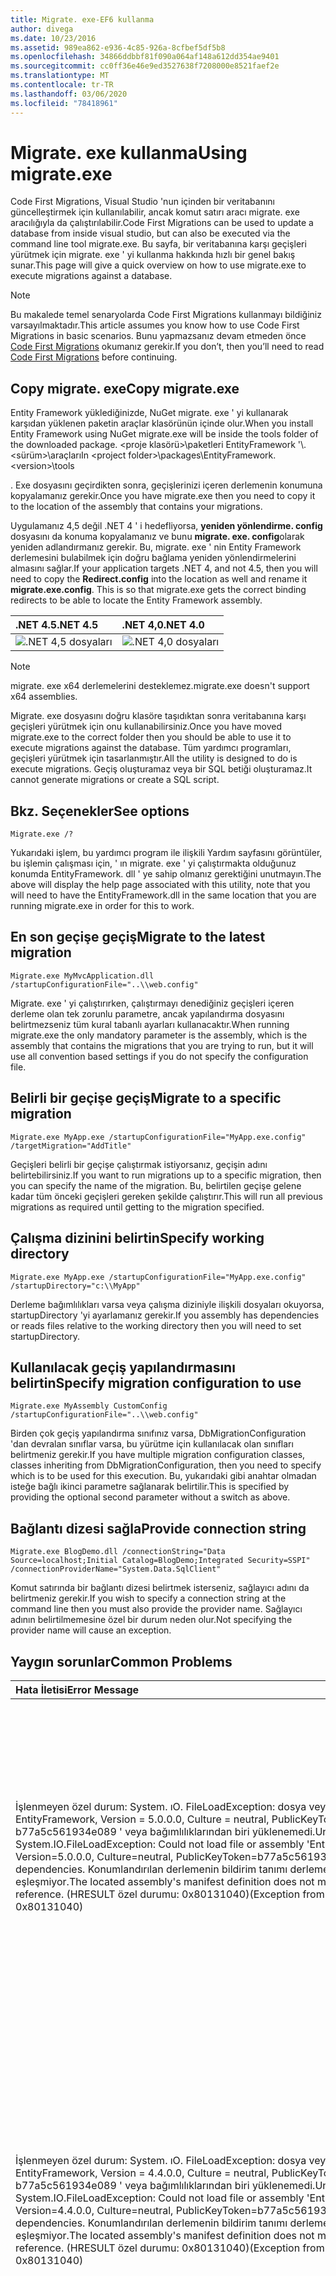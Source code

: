 ```yaml
---
title: Migrate. exe-EF6 kullanma
author: divega
ms.date: 10/23/2016
ms.assetid: 989ea862-e936-4c85-926a-8cfbef5df5b8
ms.openlocfilehash: 34866ddbbf81f090a064af148a612dd354ae9401
ms.sourcegitcommit: cc0ff36e46e9ed3527638f7208000e8521faef2e
ms.translationtype: MT
ms.contentlocale: tr-TR
ms.lasthandoff: 03/06/2020
ms.locfileid: "78418961"
---
```

# <a name="using-migrateexe"></a><span data-ttu-id="f3a6e-102">Migrate. exe kullanma</span><span class="sxs-lookup"><span data-stu-id="f3a6e-102">Using migrate.exe</span></span>
<span data-ttu-id="f3a6e-103">Code First Migrations, Visual Studio 'nun içinden bir veritabanını güncelleştirmek için kullanılabilir, ancak komut satırı aracı migrate. exe aracılığıyla da çalıştırılabilir.</span><span class="sxs-lookup"><span data-stu-id="f3a6e-103">Code First Migrations can be used to update a database from inside visual studio, but can also be executed via the command line tool migrate.exe.</span></span> <span data-ttu-id="f3a6e-104">Bu sayfa, bir veritabanına karşı geçişleri yürütmek için migrate. exe ' yi kullanma hakkında hızlı bir genel bakış sunar.</span><span class="sxs-lookup"><span data-stu-id="f3a6e-104">This page will give a quick overview on how to use migrate.exe to execute migrations against a database.</span></span>

> [!NOTE]
> <span data-ttu-id="f3a6e-105">Bu makalede temel senaryolarda Code First Migrations kullanmayı bildiğiniz varsayılmaktadır.</span><span class="sxs-lookup"><span data-stu-id="f3a6e-105">This article assumes you know how to use Code First Migrations in basic scenarios.</span></span> <span data-ttu-id="f3a6e-106">Bunu yapmazsanız devam etmeden önce [Code First Migrations](~/ef6/modeling/code-first/migrations/index.md) okumanız gerekir.</span><span class="sxs-lookup"><span data-stu-id="f3a6e-106">If you don’t, then you’ll need to read [Code First Migrations](~/ef6/modeling/code-first/migrations/index.md) before continuing.</span></span>

## <a name="copy-migrateexe"></a><span data-ttu-id="f3a6e-107">Copy migrate. exe</span><span class="sxs-lookup"><span data-stu-id="f3a6e-107">Copy migrate.exe</span></span>

<span data-ttu-id="f3a6e-108">Entity Framework yüklediğinizde, NuGet migrate. exe ' yi kullanarak karşıdan yüklenen paketin araçlar klasörünün içinde olur.</span><span class="sxs-lookup"><span data-stu-id="f3a6e-108">When you install Entity Framework using NuGet migrate.exe will be inside the tools folder of the downloaded package.</span></span> <span data-ttu-id="f3a6e-109">&lt;proje klasörü&gt;\\paketleri EntityFramework '\\.&lt;sürüm&gt;\\araçları</span><span class="sxs-lookup"><span data-stu-id="f3a6e-109">In &lt;project folder&gt;\\packages\\EntityFramework.&lt;version&gt;\\tools</span></span>

<span data-ttu-id="f3a6e-110">. Exe dosyasını geçirdikten sonra, geçişlerinizi içeren derlemenin konumuna kopyalamanız gerekir.</span><span class="sxs-lookup"><span data-stu-id="f3a6e-110">Once you have migrate.exe then you need to copy it to the location of the assembly that contains your migrations.</span></span>

<span data-ttu-id="f3a6e-111">Uygulamanız 4,5 değil .NET 4 ' i hedefliyorsa, **yeniden yönlendirme. config** dosyasını da konuma kopyalamanız ve bunu **migrate. exe. config**olarak yeniden adlandırmanız gerekir. Bu, migrate. exe ' nin Entity Framework derlemesini bulabilmek için doğru bağlama yeniden yönlendirmelerini almasını sağlar.</span><span class="sxs-lookup"><span data-stu-id="f3a6e-111">If your application targets .NET 4, and not 4.5, then you will need to copy the **Redirect.config** into the location as well and rename it **migrate.exe.config**. This is so that migrate.exe gets the correct binding redirects to be able to locate the Entity Framework assembly.</span></span>

| <span data-ttu-id="f3a6e-112">.NET 4.5</span><span class="sxs-lookup"><span data-stu-id="f3a6e-112">.NET 4.5</span></span>                                      | <span data-ttu-id="f3a6e-113">.NET 4,0</span><span class="sxs-lookup"><span data-stu-id="f3a6e-113">.NET 4.0</span></span>                                      |
|:----------------------------------------------|:----------------------------------------------|
| ![.NET 4,5 dosyaları](~/ef6/media/net45files.png) | ![.NET 4,0 dosyaları](~/ef6/media/net40files.png) |

> [!NOTE]
> <span data-ttu-id="f3a6e-116">migrate. exe x64 derlemelerini desteklemez.</span><span class="sxs-lookup"><span data-stu-id="f3a6e-116">migrate.exe doesn't support x64 assemblies.</span></span>

<span data-ttu-id="f3a6e-117">Migrate. exe dosyasını doğru klasöre taşıdıktan sonra veritabanına karşı geçişleri yürütmek için onu kullanabilirsiniz.</span><span class="sxs-lookup"><span data-stu-id="f3a6e-117">Once you have moved migrate.exe to the correct folder then you should be able to use it to execute migrations against the database.</span></span> <span data-ttu-id="f3a6e-118">Tüm yardımcı programları, geçişleri yürütmek için tasarlanmıştır.</span><span class="sxs-lookup"><span data-stu-id="f3a6e-118">All the utility is designed to do is execute migrations.</span></span> <span data-ttu-id="f3a6e-119">Geçiş oluşturamaz veya bir SQL betiği oluşturamaz.</span><span class="sxs-lookup"><span data-stu-id="f3a6e-119">It cannot generate migrations or create a SQL script.</span></span>

## <a name="see-options"></a><span data-ttu-id="f3a6e-120">Bkz. Seçenekler</span><span class="sxs-lookup"><span data-stu-id="f3a6e-120">See options</span></span>

``` console
Migrate.exe /?
```

<span data-ttu-id="f3a6e-121">Yukarıdaki işlem, bu yardımcı program ile ilişkili Yardım sayfasını görüntüler, bu işlemin çalışması için, ' ın migrate. exe ' yi çalıştırmakta olduğunuz konumda EntityFramework. dll ' ye sahip olmanız gerektiğini unutmayın.</span><span class="sxs-lookup"><span data-stu-id="f3a6e-121">The above will display the help page associated with this utility, note that you will need to have the EntityFramework.dll in the same location that you are running migrate.exe in order for this to work.</span></span>

## <a name="migrate-to-the-latest-migration"></a><span data-ttu-id="f3a6e-122">En son geçişe geçiş</span><span class="sxs-lookup"><span data-stu-id="f3a6e-122">Migrate to the latest migration</span></span>

``` console
Migrate.exe MyMvcApplication.dll /startupConfigurationFile="..\\web.config"
```

<span data-ttu-id="f3a6e-123">Migrate. exe ' yi çalıştırırken, çalıştırmayı denediğiniz geçişleri içeren derleme olan tek zorunlu parametre, ancak yapılandırma dosyasını belirtmezseniz tüm kural tabanlı ayarları kullanacaktır.</span><span class="sxs-lookup"><span data-stu-id="f3a6e-123">When running migrate.exe the only mandatory parameter is the assembly, which is the assembly that contains the migrations that you are trying to run, but it will use all convention based settings if you do not specify the configuration file.</span></span>

## <a name="migrate-to-a-specific-migration"></a><span data-ttu-id="f3a6e-124">Belirli bir geçişe geçiş</span><span class="sxs-lookup"><span data-stu-id="f3a6e-124">Migrate to a specific migration</span></span>

``` console
Migrate.exe MyApp.exe /startupConfigurationFile="MyApp.exe.config" /targetMigration="AddTitle"
```

<span data-ttu-id="f3a6e-125">Geçişleri belirli bir geçişe çalıştırmak istiyorsanız, geçişin adını belirtebilirsiniz.</span><span class="sxs-lookup"><span data-stu-id="f3a6e-125">If you want to run migrations up to a specific migration, then you can specify the name of the migration.</span></span> <span data-ttu-id="f3a6e-126">Bu, belirtilen geçişe gelene kadar tüm önceki geçişleri gereken şekilde çalıştırır.</span><span class="sxs-lookup"><span data-stu-id="f3a6e-126">This will run all previous migrations as required until getting to the migration specified.</span></span>

## <a name="specify-working-directory"></a><span data-ttu-id="f3a6e-127">Çalışma dizinini belirtin</span><span class="sxs-lookup"><span data-stu-id="f3a6e-127">Specify working directory</span></span>

``` console
Migrate.exe MyApp.exe /startupConfigurationFile="MyApp.exe.config" /startupDirectory="c:\\MyApp"
```

<span data-ttu-id="f3a6e-128">Derleme bağımlılıkları varsa veya çalışma diziniyle ilişkili dosyaları okuyorsa, startupDirectory 'yi ayarlamanız gerekir.</span><span class="sxs-lookup"><span data-stu-id="f3a6e-128">If you assembly has dependencies or reads files relative to the working directory then you will need to set startupDirectory.</span></span>

## <a name="specify-migration-configuration-to-use"></a><span data-ttu-id="f3a6e-129">Kullanılacak geçiş yapılandırmasını belirtin</span><span class="sxs-lookup"><span data-stu-id="f3a6e-129">Specify migration configuration to use</span></span>

``` console
Migrate.exe MyAssembly CustomConfig /startupConfigurationFile="..\\web.config"
```

<span data-ttu-id="f3a6e-130">Birden çok geçiş yapılandırma sınıfınız varsa, DbMigrationConfiguration 'dan devralan sınıflar varsa, bu yürütme için kullanılacak olan sınıfları belirtmeniz gerekir.</span><span class="sxs-lookup"><span data-stu-id="f3a6e-130">If you have multiple migration configuration classes, classes inheriting from DbMigrationConfiguration, then you need to specify which is to be used for this execution.</span></span> <span data-ttu-id="f3a6e-131">Bu, yukarıdaki gibi anahtar olmadan isteğe bağlı ikinci parametre sağlanarak belirtilir.</span><span class="sxs-lookup"><span data-stu-id="f3a6e-131">This is specified by providing the optional second parameter without a switch as above.</span></span>

## <a name="provide-connection-string"></a><span data-ttu-id="f3a6e-132">Bağlantı dizesi sağla</span><span class="sxs-lookup"><span data-stu-id="f3a6e-132">Provide connection string</span></span>

``` console
Migrate.exe BlogDemo.dll /connectionString="Data Source=localhost;Initial Catalog=BlogDemo;Integrated Security=SSPI" /connectionProviderName="System.Data.SqlClient"
```

<span data-ttu-id="f3a6e-133">Komut satırında bir bağlantı dizesi belirtmek isterseniz, sağlayıcı adını da belirtmeniz gerekir.</span><span class="sxs-lookup"><span data-stu-id="f3a6e-133">If you wish to specify a connection string at the command line then you must also provide the provider name.</span></span> <span data-ttu-id="f3a6e-134">Sağlayıcı adının belirtilmemesine özel bir durum neden olur.</span><span class="sxs-lookup"><span data-stu-id="f3a6e-134">Not specifying the provider name will cause an exception.</span></span>

## <a name="common-problems"></a><span data-ttu-id="f3a6e-135">Yaygın sorunlar</span><span class="sxs-lookup"><span data-stu-id="f3a6e-135">Common Problems</span></span>

| <span data-ttu-id="f3a6e-136">Hata İletisi</span><span class="sxs-lookup"><span data-stu-id="f3a6e-136">Error Message</span></span>                                                                                                                                                                                                                                                                                                                      | <span data-ttu-id="f3a6e-137">Çözüm</span><span class="sxs-lookup"><span data-stu-id="f3a6e-137">Solution</span></span>                                                                                                                                                                                                                                                                                             |
|:-----------------------------------------------------------------------------------------------------------------------------------------------------------------------------------------------------------------------------------------------------------------------------------------------------------------------------------|:-----------------------------------------------------------------------------------------------------------------------------------------------------------------------------------------------------------------------------------------------------------------------------------------------------|
| <span data-ttu-id="f3a6e-138">İşlenmeyen özel durum: System. ıO. FileLoadException: dosya veya derleme ' EntityFramework, Version = 5.0.0.0, Culture = neutral, PublicKeyToken = b77a5c561934e089 ' veya bağımlılıklarından biri yüklenemedi.</span><span class="sxs-lookup"><span data-stu-id="f3a6e-138">Unhandled Exception: System.IO.FileLoadException:  Could not load file or assembly 'EntityFramework, Version=5.0.0.0, Culture=neutral, PublicKeyToken=b77a5c561934e089' or one of its dependencies.</span></span> <span data-ttu-id="f3a6e-139">Konumlandırılan derlemenin bildirim tanımı derleme başvurusuyla eşleşmiyor.</span><span class="sxs-lookup"><span data-stu-id="f3a6e-139">The located assembly's manifest definition does not match the assembly reference.</span></span> <span data-ttu-id="f3a6e-140">(HRESULT özel durumu: 0x80131040)</span><span class="sxs-lookup"><span data-stu-id="f3a6e-140">(Exception from HRESULT: 0x80131040)</span></span>         | <span data-ttu-id="f3a6e-141">Bu genellikle, Redirect. config dosyası olmadan bir .NET 4 uygulaması çalıştırdığınız anlamına gelir.</span><span class="sxs-lookup"><span data-stu-id="f3a6e-141">This typically means that you are running a .NET 4 application without the Redirect.config file.</span></span> <span data-ttu-id="f3a6e-142">Redirect. config dosyasını migrate. exe ile aynı konuma kopyalamanız ve. exe. config dosyasını geçirmek için yeniden adlandırmanız gerekir.</span><span class="sxs-lookup"><span data-stu-id="f3a6e-142">You need to copy the Redirect.config to the same location as migrate.exe and rename it to migrate.exe.config.</span></span>                                                                                       |
| <span data-ttu-id="f3a6e-143">İşlenmeyen özel durum: System. ıO. FileLoadException: dosya veya derleme ' EntityFramework, Version = 4.4.0.0, Culture = neutral, PublicKeyToken = b77a5c561934e089 ' veya bağımlılıklarından biri yüklenemedi.</span><span class="sxs-lookup"><span data-stu-id="f3a6e-143">Unhandled Exception: System.IO.FileLoadException: Could not load file or assembly 'EntityFramework, Version=4.4.0.0, Culture=neutral, PublicKeyToken=b77a5c561934e089' or one of its dependencies.</span></span> <span data-ttu-id="f3a6e-144">Konumlandırılan derlemenin bildirim tanımı derleme başvurusuyla eşleşmiyor.</span><span class="sxs-lookup"><span data-stu-id="f3a6e-144">The located assembly's manifest definition does not match the assembly reference.</span></span> <span data-ttu-id="f3a6e-145">(HRESULT özel durumu: 0x80131040)</span><span class="sxs-lookup"><span data-stu-id="f3a6e-145">(Exception from HRESULT: 0x80131040)</span></span>          | <span data-ttu-id="f3a6e-146">Bu özel durum, migrate. exe konumuna kopyaladığınız Redirect. config dosyasına sahip bir .NET 4,5 uygulaması çalıştırdığınız anlamına gelir.</span><span class="sxs-lookup"><span data-stu-id="f3a6e-146">This exception means that you are running a .NET 4.5 application with the Redirect.config copied to the migrate.exe location.</span></span> <span data-ttu-id="f3a6e-147">Uygulamanız .NET 4,5 ise, içindeki yeniden yönlendirmeleri yapılandırma dosyasına sahip olmanız gerekmez.</span><span class="sxs-lookup"><span data-stu-id="f3a6e-147">If your app is .NET 4.5 then you do not need to have the config file with the redirects inside.</span></span> <span data-ttu-id="f3a6e-148">Migrate. exe. config dosyasını silin.</span><span class="sxs-lookup"><span data-stu-id="f3a6e-148">Delete the migrate.exe.config file.</span></span>                                    |
| <span data-ttu-id="f3a6e-149">Hata: bekleyen değişiklikler olduğu ve otomatik geçiş devre dışı olduğu için veritabanı geçerli modelle eşleşecek şekilde güncelleştirilemiyor.</span><span class="sxs-lookup"><span data-stu-id="f3a6e-149">ERROR: Unable to update database to match the current model because there are pending changes and automatic migration is disabled.</span></span> <span data-ttu-id="f3a6e-150">Bekleyen model değişikliklerini kod tabanlı bir geçişe yazın ya da otomatik geçişi etkinleştirin.</span><span class="sxs-lookup"><span data-stu-id="f3a6e-150">Either write the pending model changes to a code-based migration or enable automatic migration.</span></span> <span data-ttu-id="f3a6e-151">Otomatik geçişi etkinleştirmek için DbMigrationsConfiguration. AutomaticMigrationsEnabled değerini true olarak ayarlayın.</span><span class="sxs-lookup"><span data-stu-id="f3a6e-151">Set DbMigrationsConfiguration.AutomaticMigrationsEnabled to true to enable automatic migration.</span></span> | <span data-ttu-id="f3a6e-152">Bu hata, modelde yapılan değişikliklerle buluta bir geçiş oluşturmadıysanız ve veritabanı modeliyle eşleşmediğinden geçiş işlemi çalıştırıldığında oluşur.</span><span class="sxs-lookup"><span data-stu-id="f3a6e-152">This error occurs if running migrate when you haven’t created a migration to cope with changes made to the model, and the database does not match the model.</span></span> <span data-ttu-id="f3a6e-153">Bir model sınıfına özellik eklemek ve ardından veritabanını yükseltmek için geçiş oluşturmadan migrate. exe ' yi çalıştırmak bunun bir örneğidir.</span><span class="sxs-lookup"><span data-stu-id="f3a6e-153">Adding a property to a model class then running migrate.exe without creating a migration to upgrade the database is an example of this.</span></span> |
| <span data-ttu-id="f3a6e-154">Hata: ' System. Data. Entity. geçişler. Design. Toolingfaon + UpdateRunner, EntityFramework, Version = 5.0.0.0, Culture = neutral, PublicKeyToken = b77a5c561934e089 ' üyesi için tür çözümlenemedi.</span><span class="sxs-lookup"><span data-stu-id="f3a6e-154">ERROR: Type is not resolved for member 'System.Data.Entity.Migrations.Design.ToolingFacade+UpdateRunner,EntityFramework, Version=5.0.0.0, Culture=neutral, PublicKeyToken=b77a5c561934e089'.</span></span>                                                                                                                                       | <span data-ttu-id="f3a6e-155">Hatalı bir başlangıç dizini belirtilerek bu hataya neden olmuş olabilir.</span><span class="sxs-lookup"><span data-stu-id="f3a6e-155">This error can be caused by specifying an incorrect startup directory.</span></span> <span data-ttu-id="f3a6e-156">Bu, migrate. exe ' nin konumu olmalıdır</span><span class="sxs-lookup"><span data-stu-id="f3a6e-156">This must be the location of migrate.exe</span></span>                                                                                                                                                                                      |
| <span data-ttu-id="f3a6e-157">İşlenmeyen özel durum: System. NullReferenceException: nesne başvurusu bir nesnenin örneğine ayarlanmadı.</span><span class="sxs-lookup"><span data-stu-id="f3a6e-157">Unhandled Exception: System.NullReferenceException: Object reference not set to an instance of an object.</span></span> <br/>   <span data-ttu-id="f3a6e-158">System. Data. Entity. geçişler. Console. program. Main (String [] args) konumunda</span><span class="sxs-lookup"><span data-stu-id="f3a6e-158">at System.Data.Entity.Migrations.Console.Program.Main(String[] args)</span></span>                                                                                                                                             | <span data-ttu-id="f3a6e-159">Bunun nedeni, kullanmakta olduğunuz bir senaryo için gerekli bir parametre belirtmemelidir.</span><span class="sxs-lookup"><span data-stu-id="f3a6e-159">This can be caused by not specifying a required parameter for a scenario that you are using.</span></span> <span data-ttu-id="f3a6e-160">Örneğin, sağlayıcı adını belirtmeden bir bağlantı dizesi belirtin.</span><span class="sxs-lookup"><span data-stu-id="f3a6e-160">For example specifying a connection string without specifying the provider name.</span></span>                                                                                                                        |
| <span data-ttu-id="f3a6e-161">Hata: ' ClassLibrary1 ' derlemesinde birden fazla geçiş yapılandırması türü bulundu.</span><span class="sxs-lookup"><span data-stu-id="f3a6e-161">ERROR: More than one migrations configuration type was found in the assembly 'ClassLibrary1'.</span></span> <span data-ttu-id="f3a6e-162">Kullanılacak birinin adını belirtin.</span><span class="sxs-lookup"><span data-stu-id="f3a6e-162">Specify the name of the one to use.</span></span>                                                                                                                                                                                                  | <span data-ttu-id="f3a6e-163">Hata durumunda, verilen derlemede birden fazla yapılandırma sınıfı vardır.</span><span class="sxs-lookup"><span data-stu-id="f3a6e-163">As the error states, there is more than one configuration class in the given assembly.</span></span> <span data-ttu-id="f3a6e-164">Hangisinin kullanılacağını belirtmek için/configurationType anahtarını kullanmanız gerekir.</span><span class="sxs-lookup"><span data-stu-id="f3a6e-164">You must use the /configurationType switch to specify which to use.</span></span>                                                                                                                                           |
| <span data-ttu-id="f3a6e-165">Hata: '&lt;assemblyName&gt;' dosyası veya bütünleştirilmiş kodu ya da bağımlılıklarından biri yüklenemedi.</span><span class="sxs-lookup"><span data-stu-id="f3a6e-165">ERROR: Could not load file or assembly ‘&lt;assemblyName&gt;’ or one of its dependencies.</span></span> <span data-ttu-id="f3a6e-166">Verilen derleme adı veya kod temeli geçersizdi.</span><span class="sxs-lookup"><span data-stu-id="f3a6e-166">The given assembly name or codebase was invalid.</span></span> <span data-ttu-id="f3a6e-167">(HRESULT özel durumu: 0x80131047)</span><span class="sxs-lookup"><span data-stu-id="f3a6e-167">(Exception from HRESULT: 0x80131047)</span></span>                                                                                                                                                    | <span data-ttu-id="f3a6e-168">Bunun nedeni, derleme adı yanlış belirtilerek veya olmayan</span><span class="sxs-lookup"><span data-stu-id="f3a6e-168">This can be caused by specifying an assembly name incorrectly or not having</span></span>                                                                                                                                                                                                                          |
| <span data-ttu-id="f3a6e-169">Hata: '&lt;assemblyName&gt;' dosyası veya bütünleştirilmiş kodu ya da bağımlılıklarından biri yüklenemedi.</span><span class="sxs-lookup"><span data-stu-id="f3a6e-169">ERROR: Could not load file or assembly ‘&lt;assemblyName&gt;' or one of its dependencies.</span></span> <span data-ttu-id="f3a6e-170">Bir programı hatalı biçimde yükleme girişiminde bulunuldu.</span><span class="sxs-lookup"><span data-stu-id="f3a6e-170">An attempt was made to load a program with an incorrect format.</span></span>                                                                                                                                                                          | <span data-ttu-id="f3a6e-171">Bu, migrate. exe ' yi bir x64 uygulamasına karşı çalıştırmaya çalışıyorsanız meydana gelir.</span><span class="sxs-lookup"><span data-stu-id="f3a6e-171">This happens if you are trying to run migrate.exe against an x64 application.</span></span> <span data-ttu-id="f3a6e-172">EF 5,0 ve aşağıdaki, yalnızca x86 üzerinde çalışır.</span><span class="sxs-lookup"><span data-stu-id="f3a6e-172">EF 5.0 and below will only work on x86.</span></span>                                                                                                                                                                                |
